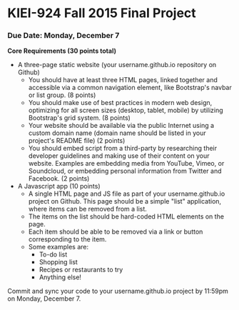 # KIEI-924 Fall 2015 Final Project

### Due Date: Monday, December 7

**Core Requirements (30 points total)**

* A three-page static website (your username.github.io repository on Github)
  * You should have at least three HTML pages, linked together and accessible via a common navigation element, like Bootstrap's navbar or list group. (8 points)
  * You should make use of best practices in modern web design, optimizing for all screen sizes (desktop, tablet, mobile) by utilizing Bootstrap's grid system. (8 points)
  * Your website should be available via the public Internet using a custom domain name (domain name should be listed in your project's README file) (2 points)
  * You should embed script from a third-party by researching their developer guidelines and making use of their content on your website. Examples are embedding media from YouTube, Vimeo, or Soundcloud, or embedding personal information from Twitter and Facebook. (2 points)
* A Javascript app (10 points)
  * A single HTML page and JS file as part of your username.github.io project on Github. This page should be a simple "list" application, where items can be removed from a list.
  * The items on the list should be hard-coded HTML elements on the page.
  * Each item should be able to be removed via a link or button corresponding to the item.
  * Some examples are:
    * To-do list
    * Shopping list
    * Recipes or restaurants to try
    * Anything else!

Commit and sync your code to your username.github.io project by 11:59pm on Monday, December 7.

